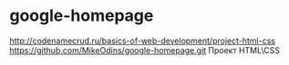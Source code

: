 # google-homepage
http://codenamecrud.ru/basics-of-web-development/project-html-css
https://github.com/MikeOdins/google-homepage.git
Проект HTML\CSS